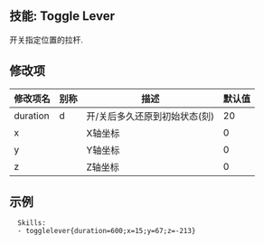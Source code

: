 技能: Toggle Lever
--------------------------

开关指定位置的拉杆.

修改项
----------

| 修改项名 | 别称    | 描述                                                                                                    | 默认值 |
|-----------|------------|----------------------------------------------------------------------------------------------------------------|---------------|
| duration  | d       | 开/关后多久还原到初始状态(刻) | 20            |
| x         |         | X轴坐标                             | 0             |
| y         |         | Y轴坐标                            | 0             |
| z         |         | Z轴坐标                             | 0             |

示例
--------

      Skills:
      - togglelever{duration=600;x=15;y=67;z=-213}
